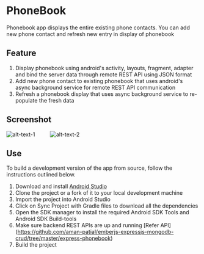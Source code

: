 PhoneBook
========

Phonebook app displays the entire existing phone contacts. You can add new phone contact and refresh new entry in display of phonebook

## Feature

1. Display phonebook using android's activity, layouts, fragment, adapter and bind the server data through remote REST API using JSON format
2. Add new phone contact to existing phonebook that uses android's async background service for remote REST API communication
3. Refresh a phonebook display that uses async background service to re-populate the fresh data    

## Screenshot

<!--![alt tag](https://raw.githubusercontent.com/aman-patial/android-phonebook/master/app/src/main/snapshot/phonebook-display.png)-->
![alt-text-1](https://raw.githubusercontent.com/aman-patial/android-phonebook/master/app/src/main/snapshot/phonebook-refresh-add.png "Display") 
&nbsp;&nbsp;&nbsp;&nbsp;&nbsp;&nbsp;&nbsp;&nbsp;
 ![alt-text-2](https://raw.githubusercontent.com/aman-patial/android-phonebook/master/app/src/main/snapshot/phonebook-add.png "Add")


## Use

To build a development version of the app from source, follow the instructions outlined below. 

1. Download and install [Android Studio](http://developer.android.com/sdk/index.html)
2. Clone the project or a fork of it to your local development machine
3. Import the project into Android Studio
4. Click on Sync Project with Gradle files to download all the dependencies
5. Open the SDK manager to install the required Android SDK Tools and Android SDK Build-tools
6. Make sure backend REST APIs are up and running [Refer API] (https://github.com/aman-patial/emberjs-expressjs-mongodb-crud/tree/master/express-phonebook)
6. Build the project
